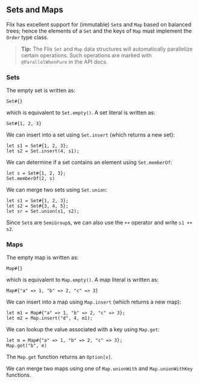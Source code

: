 ## Sets and Maps

Flix has excellent support for (immutable) `Set`s and `Map` based on balanced
trees; hence the elements of a `Set` and the keys of `Map` must implement the
`Order` type class. 

> **Tip:** The Flix `Set` and `Map` data structures will automatically
> parallelize certain operations. Such operations are marked with
> `@ParallelWhenPure` in the API docs. 

### Sets

The empty set is written as:

```flix
Set#{}
```

which is equivalent to `Set.empty()`. A set literal is written as:

```flix
Set#{1, 2, 3}
```

We can insert into a set using `Set.insert` (which returns a new set):

```flix
let s1 = Set#{1, 2, 3};
let s2 = Set.insert(4, s1);
```

We can determine if a set contains an element using `Set.memberOf`:

```flix
let s = Set#{1, 2, 3};
Set.memberOf(2, s)
```

We can merge two sets using `Set.union`:

```flix
let s1 = Set#{1, 2, 3};
let s2 = Set#{3, 4, 5};
let sr = Set.union(s1, s2);
```

Since `Set`s are `SemiGroup`s, we can also use the `++` operator and write `s1
++ s2`. 

### Maps

The empty map is written as:

```flix
Map#{}
```

which is equivalent to `Map.empty()`. A map literal is written as:

```flix
Map#{"a" => 1, "b" => 2, "c" => 3}
```

We can insert into a map using `Map.insert` (which returns a new map):

```flix
let m1 = Map#{"a" => 1, "b" => 2, "c" => 3};
let m2 = Map.insert("d", 4, m1);
```

We can lookup the value associated with a key using `Map.get`:

```flix
let m = Map#{"a" => 1, "b" => 2, "c" => 3};
Map.get("b", m) 
```

The `Map.get` function returns an `Option[v]`.

We can merge two maps using one of `Map.unionWith` and `Map.unionWithKey`
functions.

